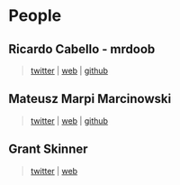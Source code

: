 # People


## Ricardo Cabello - mrdoob
>  [twitter](https://twitter.com/mrdoob) | [web](http://mrdoob.com/) | [github](https://github.com/mrdoob)

## Mateusz Marpi Marcinowski
> [twitter](https://twitter.com/marpi_) | [web](https://marpi.pl/) | [github](https://github.com/marpi)

## Grant Skinner
>  [twitter](https://twitter.com/gskinner) | [web](https://gskinner.com/)




